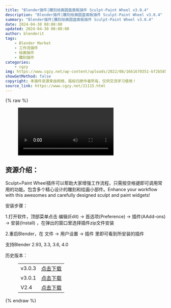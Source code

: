 ```yaml
---
title: "Blender插件|雕刻绘画圆盘面板插件 Sculpt-Paint Wheel v3.0.4"
description: "Blender插件|雕刻绘画圆盘面板插件 Sculpt-Paint Wheel v3.0.4"
summary: "Blender插件|雕刻绘画圆盘面板插件 Sculpt-Paint Wheel v3.0.4"
date: 2024-04-30 00:00:00
updated: 2024-04-30 00:00:00
author: blenderit
tags: 
    - Blender Market
    - 工作流插件
    - 绘画插件
    - 雕刻插件
categories:
    - cgzy
img: https://www.cgzy.net/wp-content/uploads/2022/08/1661670351-bf2b585aaeb7a04.jpg
showGetMethod: false
copyright: 本插件资源来自网络，版权归原作者所有，仅供交流学习使用！
source_link: https://www.cgzy.net/21115.html
---
```


{% raw %}
<figure class="wp-block-video aligncenter"><video controls src="https://cloud.video.taobao.com/play/u/717183932/p/1/e/6/t/1/374996986076.mp4"></video></figure><div class="wp-block-pandastudio-title"><div class="title_style_01"><h2 id="h2-0">资源介绍：</h2></div></div><p class="is-style-text-indent-2em">Sculpt+Paint Wheel插件可以帮助大家增强工作流程，只需按空格键即可调用常用的功能。包含多个精心设计的雕刻和绘画小部件。Enhance your workflow with this awesomes and carefully designed sculpt and paint widgets!</p><div class="wp-block-pandastudio-title"><div class="title_style_01"><p>安装步骤：</p></div></div><p>1.打开软件，顶部菜单点击 编辑(Edit) → 首选项(Preference) → 插件(AAdd-ons) → 安装(Install) ，在弹出的窗口里选择插件zip文件安装</p><p>2.重启Blender，在 文件 → 用户设置 → 插件 里即可看到所安装的插件</p><div class="wp-block-pandastudio-tips"><div class="tip success "><p>支持Blender 2.93, 3.3, 3.6, 4.0</p>
</div></div><div class="wp-block-pandastudio-title"><div class="title_style_01"><p>历史版本：</p></div></div><figure class="wp-block-table"><table><tbody><tr><td>v3.0.3</td><td><a href="https://www.cgzy.net/go?_=fe0375a593aHR0cHM6Ly9wYW4uYmFpZHUuY29tL3MvMVRlVl95RExHRmQyMFVibDR3b3dMMEE%2FcHdkPWUwZDY%3D" target="_blank">点击下载</a></td></tr><tr><td>v3.0.1</td><td><a href="https://www.cgzy.net/go?_=a270d2b28aaHR0cHM6Ly9wYW4uYmFpZHUuY29tL3MvMXlHX0YtdlBSUHNvelhiZkYyZ19mV1E%2FcHdkPWl5MHY%3D" target="_blank">点击下载</a></td></tr><tr><td>V2.4</td><td><a href="https://www.cgzy.net/go?_=7210d8f74faHR0cHM6Ly9wYW4uYmFpZHUuY29tL3MvMXZiZjdrdHdCcFctTERTRjlYTndOTWc%2FcHdkPWJodDg%3D" target="_blank">点击下载</a></td></tr></tbody></table></figure>
<div style="display: none">cgzy</div>
{% endraw %}